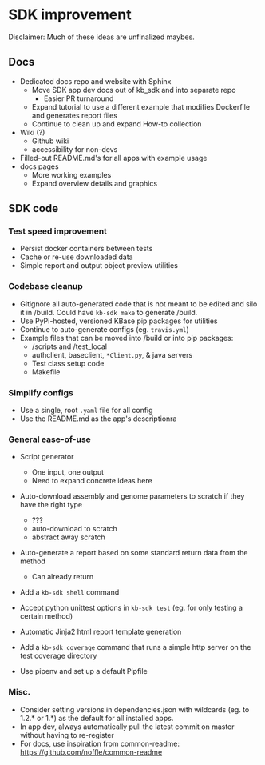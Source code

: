 # SDK improvement

Disclaimer: Much of these ideas are unfinalized maybes.

## Docs

* Dedicated docs repo and website with Sphinx
  * Move SDK app dev docs out of kb_sdk and into separate repo
    * Easier PR turnaround
  * Expand tutorial to use a different example that modifies Dockerfile and generates report files
  * Continue to clean up and expand How-to collection
* Wiki (?)
  * Github wiki
  * accessibility for non-devs
* Filled-out README.md's for all apps with example usage
* docs pages
  * More working examples
  * Expand overview details and graphics

## SDK code

### Test speed improvement

* Persist docker containers between tests
* Cache or re-use downloaded data
* Simple report and output object preview utilities

### Codebase cleanup

* Gitignore all auto-generated code that is not meant to be edited and silo it in /build. Could have `kb-sdk make` to generate /build.
* Use PyPi-hosted, versioned KBase pip packages for utilities
* Continue to auto-generate configs (eg. `travis.yml`)
* Example files that can be moved into /build or into pip packages:
  * /scripts and /test_local
  * authclient, baseclient, `*Client.py`, & java servers
  * Test class setup code
  * Makefile

### Simplify configs

* Use a single, root `.yaml` file for all config
* Use the README.md as the app's descriptionra

### General ease-of-use

* Script generator
  * One input, one output 
  * Need to expand concrete ideas here


* Auto-download assembly and genome parameters to scratch if they have the right type
  * ???
  * auto-download to scratch
  * abstract away scratch
* Auto-generate a report based on some standard return data from the method
  * Can already return 
* Add a `kb-sdk shell` command
* Accept python unittest options in `kb-sdk test` (eg. for only testing a certain method)
* Automatic Jinja2 html report template generation 
* Add a `kb-sdk coverage` command that runs a simple http server on the test coverage directory
* Use pipenv and set up a default Pipfile

### Misc.

* Consider setting versions in dependencies.json with wildcards (eg. to 1.2.* or 1.*) as the default for all installed apps.
* In app dev, always automatically pull the latest commit on master without having to re-register
* For docs, use inspiration from common-readme: https://github.com/noffle/common-readme
